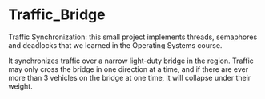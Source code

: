 # Traffic_Bridge

Traffic Synchronization: this small project implements threads, semaphores and deadlocks that we learned in the Operating Systems course.

It synchronizes traffic over a narrow light-duty bridge in the region. Traffic may only cross the bridge in one direction at a time, and if there are ever more than 3 vehicles on the bridge at 
one time, it will collapse under their weight. 
